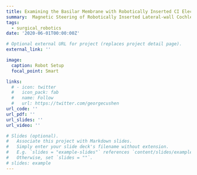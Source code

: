 ```yaml
---
title: Examining the Basilar Membrane with Robotically Inserted CI Electrodes
summary:  Magnetic Steering of Robotically Inserted Lateral-wall Cochlear-implant Electrode Arrays Reduces Forces on the Basilar Membrane In Vitro
tags:
  - surgical_robotics
date: '2020-06-01T00:00:00Z'

# Optional external URL for project (replaces project detail page).
external_link: ''

image:
  caption: Robot Setup
  focal_point: Smart

links:
  # - icon: twitter
  #   icon_pack: fab
  #   name: Follow
  #   url: https://twitter.com/georgecushen
url_code: ''
url_pdf: ''
url_slides: ''
url_video: ''

# Slides (optional).
#   Associate this project with Markdown slides.
#   Simply enter your slide deck's filename without extension.
#   E.g. `slides = "example-slides"` references `content/slides/example-slides.md`.
#   Otherwise, set `slides = ""`.
# slides: example
---
```


